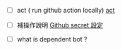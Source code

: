 

- [ ] act ( run github action locally) [act](act)

- [ ] 補操作說明 [Github secret 設定](<Github secret 設定>)

- [ ] what is dependent bot ?




 